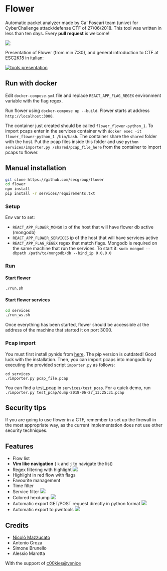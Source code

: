 Flower
======
Automatic packet analyzer made by Ca' Foscari team (unive) for CyberChallenge attack/defense CTF of 27/06/2018.
This tool was written in less than ten days. Every **pull request** is welcome!

![](https://github.com/secgroup/flower/blob/master/demo_images/demo3.png?raw=true)

Presentation of Flower (from min 7:30), and general introduction to CTF at ESC2K18 in italian:

[![tools presentation](http://img.youtube.com/vi/oGB7LFwTghE/0.jpg)](http://www.youtube.com/watch?v=oGB7LFwTghE)

## Run with docker
Edit `docker-compose.yml` file and replace `REACT_APP_FLAG_REGEX` environment variable with the flag regex.

Run flower using `docker-compose up --build`. Flower starts at address `http://localhost:3000`.

The container just created should be called `flower_flower-python_1`. To import pcaps enter in the services container with `docker exec -it flower_flower-python_1 /bin/bash`. The container share the `shared` folder with the host. Put the pcap files inside this folder and use `python services/importer.py /shared/pcap_file_here` from the container to import pcaps to flower.


## Manual installation
```bash
git clone https://github.com/secgroup/flower
cd flower
npm install 
pip install -r services/requirements.txt
```

### Setup
Env var to set:
- `REACT_APP_FLOWER_MONGO` ip of the host that will have flower db active (mongodb)
- `REACT_APP_FLOWER_SERVICES` ip of the host that will have services active
- `REACT_APP_FLAG_REGEX` regex that match flags. 
Mongodb is required on the same machine that run the services.
To start it: `sudo mongod --dbpath /path/to/mongodb/db --bind_ip 0.0.0.0` 


### Run

#### Start flower
```bash
./run.sh
```
#### Start flower services
```bash
cd services
./run_ws.sh
```
Once everything has been started, flower should be accessible at the address of the machine that started it on port 3000.


### Pcap import
You must first install pynids from [here](https://github.com/MITRECND/pynids). The pip version is outdated! Good luck with the installation.
Then, you can import pcaps into mongodb by executing the provided script `importer.py` as follows:
```
cd services
./importer.py pcap_file.pcap
```
You can find a test_pcap in `services/test_pcap`. For a quick demo, run `./importer.py test_pcap/dump-2018-06-27_13:25:31.pcap`

## Security tips
If you are going to use flower in a CTF, remember to set up the firewall in the most appropriate way, as the current implementation does not use other security techniques.

## Features
- Flow list
- **Vim like navigation** ( `k` and `j` to navigate the list)
- Regex filtering with highlight
![](https://github.com/secgroup/flower/blob/master/demo_images/demo_search_hilight.png?raw=true)
- Highlight in red flow with flags
- Favourite management
- Time filter
- Service filter
![](https://github.com/secgroup/flower/blob/master/demo_images/demo_service_selection.png)
- Colored hexdump
![](https://github.com/secgroup/flower/blob/master/demo_images/demo_hex_dump.png?raw=true)
- Automatic export GET/POST request directly in python format
![](https://github.com/secgroup/flower/blob/master/demo_images/demo_request_export.png)
- Automatic export to pwntools
![](https://github.com/secgroup/flower/blob/master/demo_images/demp_export_pwn.png)

## Credits
- [Nicolò Mazzucato](https://github.com/nicomazz)
- Antonio Groza
- Simone Brunello
- Alessio Marotta

With the support of [c00kies@venice](https://secgroup.github.io/)
